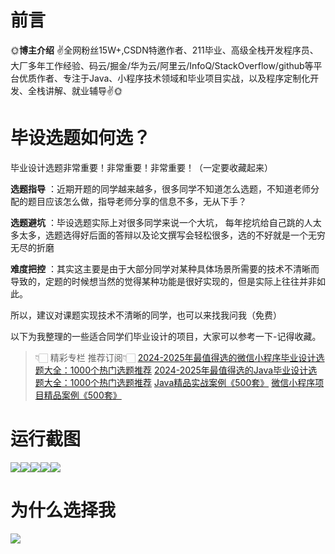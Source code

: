 # 前言

🌞**博主介绍**
✌全网粉丝15W+,CSDN特邀作者、211毕业、高级全栈开发程序员、大厂多年工作经验、码云/掘金/华为云/阿里云/InfoQ/StackOverflow/github等平台优质作者、专注于Java、小程序技术领域和毕业项目实战，以及程序定制化开发、全栈讲解、就业辅导✌🌞

# 毕设选题如何选？

毕业设计选题非常重要！非常重要！非常重要！（一定要收藏起来）

**选题指导** ：近期开题的同学越来越多，很多同学不知道怎么选题，不知道老师分配的题目应该怎么做，指导老师分享的信息不多，无从下手？

**选题避坑** ：毕设选题实际上对很多同学来说一个大坑，
每年挖坑给自己跳的人太多太多，选题选得好后面的答辩以及论文撰写会轻松很多，选的不好就是一个无穷无尽的折磨

**难度把控** ：其实这主要是由于大部分同学对某种具体场景所需要的技术不清晰而导致的，定题的时候想当然的觉得某种功能是很好实现的，但是实际上往往并非如此。

所以，建议对课题实现技术不清晰的同学，也可以来找我问我（免费）

以下为我整理的一些适合同学们毕业设计的项目，大家可以参考一下-记得收藏。

> 👇🏻 精彩专栏 推荐订阅👇🏻
> [2024-2025年最值得选的微信小程序毕业设计选题大全：1000个热门选题推荐](https://www.yuque.com/cxycsx/bve3ul)
> [2024-2025年最值得选的Java毕业设计选题大全：1000个热门选题推荐](https://www.yuque.com/cxycsx/bve3ul)
> [Java精品实战案例《500套》](https://www.yuque.com/cxycsx/bve3ul)
> [微信小程序项目精品案例《500套》](https://www.yuque.com/cxycsx/bve3ul)

# 运行截图

![](http://www.bysj52.com/uploadfile/ueditor/image/202306/%E6%AF%95%E8%AE%BEssm523%E5%9F%BA%E4%BA%8E%E5%86%B2%E7%AA%81%E5%8A%A8%E6%80%81%E7%9B%91%E6%B5%8B%E7%AE%97%E6%B3%95%E7%9A%84%E5%81%A5%E8%BA%AB%E6%88%BF%E9%A2%84%E7%BA%A6%E7%B3%BB%E7%BB%9F%E7%9A%84+vue%E6%AF%95%E4%B8%9A%E8%AE%BE%E8%AE%A1/2.png)![](http://www.bysj52.com/uploadfile/ueditor/image/202306/%E6%AF%95%E8%AE%BEssm523%E5%9F%BA%E4%BA%8E%E5%86%B2%E7%AA%81%E5%8A%A8%E6%80%81%E7%9B%91%E6%B5%8B%E7%AE%97%E6%B3%95%E7%9A%84%E5%81%A5%E8%BA%AB%E6%88%BF%E9%A2%84%E7%BA%A6%E7%B3%BB%E7%BB%9F%E7%9A%84+vue%E6%AF%95%E4%B8%9A%E8%AE%BE%E8%AE%A1/1.png)![](http://www.bysj52.com/uploadfile/ueditor/image/202306/%E6%AF%95%E8%AE%BEssm523%E5%9F%BA%E4%BA%8E%E5%86%B2%E7%AA%81%E5%8A%A8%E6%80%81%E7%9B%91%E6%B5%8B%E7%AE%97%E6%B3%95%E7%9A%84%E5%81%A5%E8%BA%AB%E6%88%BF%E9%A2%84%E7%BA%A6%E7%B3%BB%E7%BB%9F%E7%9A%84+vue%E6%AF%95%E4%B8%9A%E8%AE%BE%E8%AE%A1/3.png)![](http://www.bysj52.com/uploadfile/ueditor/image/202306/%E6%AF%95%E8%AE%BEssm523%E5%9F%BA%E4%BA%8E%E5%86%B2%E7%AA%81%E5%8A%A8%E6%80%81%E7%9B%91%E6%B5%8B%E7%AE%97%E6%B3%95%E7%9A%84%E5%81%A5%E8%BA%AB%E6%88%BF%E9%A2%84%E7%BA%A6%E7%B3%BB%E7%BB%9F%E7%9A%84+vue%E6%AF%95%E4%B8%9A%E8%AE%BE%E8%AE%A1/4.png)![](http://www.bysj52.com/uploadfile/ueditor/image/202306/%E6%AF%95%E8%AE%BEssm523%E5%9F%BA%E4%BA%8E%E5%86%B2%E7%AA%81%E5%8A%A8%E6%80%81%E7%9B%91%E6%B5%8B%E7%AE%97%E6%B3%95%E7%9A%84%E5%81%A5%E8%BA%AB%E6%88%BF%E9%A2%84%E7%BA%A6%E7%B3%BB%E7%BB%9F%E7%9A%84+vue%E6%AF%95%E4%B8%9A%E8%AE%BE%E8%AE%A1/5.png)

# 为什么选择我

![](http://upload.cxycsx.vip/%E6%9C%AA%E5%91%BD%E5%90%8D__2024-09-06+10_52_44.jpg)

